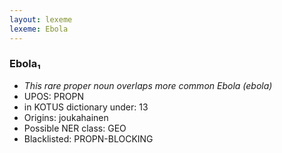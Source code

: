 ```yaml
---
layout: lexeme
lexeme: Ebola
---
```


###  Ebola₁

* _This rare proper noun overlaps more common *Ebola* (ebola)_
* UPOS:  PROPN
* in KOTUS dictionary under:  13
* Origins: joukahainen 
* Possible NER class:  GEO
* Blacklisted:  PROPN-BLOCKING

